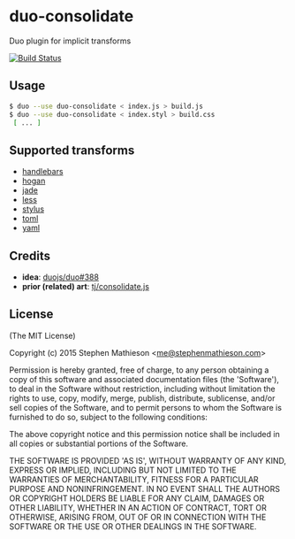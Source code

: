 
# duo-consolidate

  Duo plugin for implicit transforms

  [![Build Status](https://travis-ci.org/stephenmathieson/duo-consolidate.svg?branch=master)](https://travis-ci.org/stephenmathieson/duo-consolidate)

## Usage

```sh
$ duo --use duo-consolidate < index.js > build.js
$ duo --use duo-consolidate < index.styl > build.css
 [ ... ]
```

## Supported transforms

  - [handlebars](https://github.com/dominicbarnes/duo-handlebars)
  - [hogan](https://github.com/tetsuo/duo-hogan)
  - [jade](https://github.com/duojs/jade)
  - [less](https://github.com/dominicbarnes/duo-less)
  - [stylus](https://github.com/stephenmathieson/duo-stylus)
  - [toml](https://github.com/duojs/toml)
  - [yaml](https://github.com/jasonkuhrt/duo-yaml)

## Credits

  - **idea**: [duojs/duo#388](https://github.com/duojs/duo/issues/338)
  - **prior (related) art**: [tj/consolidate.js](https://github.com/tj/consolidate.js)

## License

(The MIT License)

Copyright (c) 2015 Stephen Mathieson &lt;me@stephenmathieson.com&gt;

Permission is hereby granted, free of charge, to any person obtaining
a copy of this software and associated documentation files (the
'Software'), to deal in the Software without restriction, including
without limitation the rights to use, copy, modify, merge, publish,
distribute, sublicense, and/or sell copies of the Software, and to
permit persons to whom the Software is furnished to do so, subject to
the following conditions:

The above copyright notice and this permission notice shall be
included in all copies or substantial portions of the Software.

THE SOFTWARE IS PROVIDED 'AS IS', WITHOUT WARRANTY OF ANY KIND,
EXPRESS OR IMPLIED, INCLUDING BUT NOT LIMITED TO THE WARRANTIES OF
MERCHANTABILITY, FITNESS FOR A PARTICULAR PURPOSE AND NONINFRINGEMENT.
IN NO EVENT SHALL THE AUTHORS OR COPYRIGHT HOLDERS BE LIABLE FOR ANY
CLAIM, DAMAGES OR OTHER LIABILITY, WHETHER IN AN ACTION OF CONTRACT,
TORT OR OTHERWISE, ARISING FROM, OUT OF OR IN CONNECTION WITH THE
SOFTWARE OR THE USE OR OTHER DEALINGS IN THE SOFTWARE.
